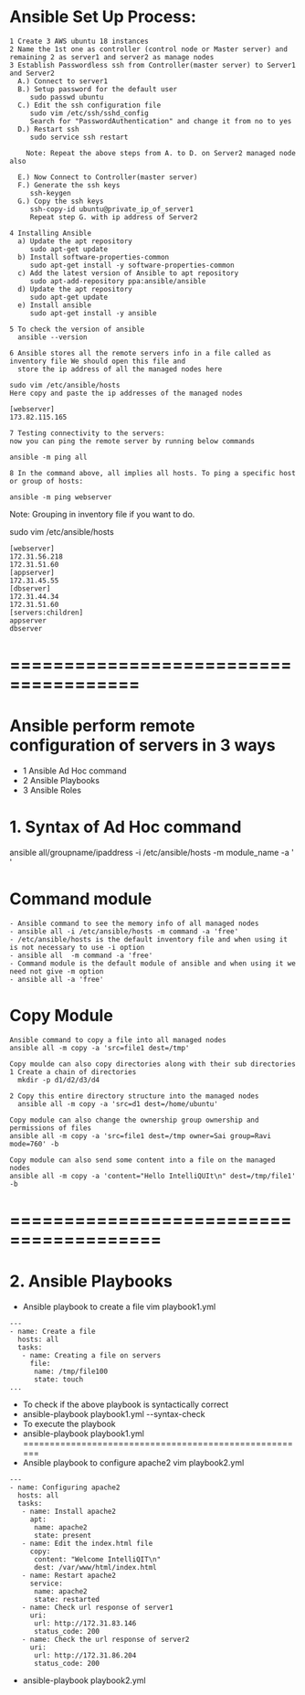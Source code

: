 # Ansible Set Up Process:
```
1 Create 3 AWS ubuntu 18 instances
2 Name the 1st one as controller (control node or Master server) and remaining 2 as server1 and server2 as manage nodes
3 Establish Passwordless ssh from Controller(master server) to Server1 and Server2
  A.) Connect to server1
  B.) Setup password for the default user
     sudo passwd ubuntu
  C.) Edit the ssh configuration file
     sudo vim /etc/ssh/sshd_config
     Search for "PasswordAuthentication" and change it from no to yes
  D.) Restart ssh
     sudo service ssh restart
	 
    Note: Repeat the above steps from A. to D. on Server2 managed node also 
	
  E.) Now Connect to Controller(master server)
  F.) Generate the ssh keys
     ssh-keygen
  G.) Copy the ssh keys
     ssh-copy-id ubuntu@private_ip_of_server1
     Repeat step G. with ip address of Server2

4 Installing Ansible
  a) Update the apt repository
     sudo apt-get update
  b) Install software-properties-common
     sudo apt-get install -y software-properties-common
  c) Add the latest version of Ansible to apt repository
     sudo apt-add-repository ppa:ansible/ansible
  d) Update the apt repository
     sudo apt-get update
  e) Install ansible
     sudo apt-get install -y ansible

5 To check the version of ansible
  ansible --version

6 Ansible stores all the remote servers info in a file called as inventory file We should open this file and 
  store the ip address of all the managed nodes here

sudo vim /etc/ansible/hosts
Here copy and paste the ip addresses of the managed nodes

[webserver]
173.82.115.165

7 Testing connectivity to the servers:
now you can ping the remote server by running below commands

ansible -m ping all

8 In the command above, all implies all hosts. To ping a specific host or group of hosts:

ansible -m ping webserver
```

Note: Grouping in inventory file if you want to do.

sudo vim /etc/ansible/hosts
```
[webserver]
172.31.56.218
172.31.51.60
[appserver]
172.31.45.55
[dbserver]
172.31.44.34
172.31.51.60
[servers:children]
appserver
dbserver
```
# ======================================
# Ansible perform remote configuration of servers in 3 ways
- 1 Ansible Ad Hoc command
- 2 Ansible Playbooks
- 3 Ansible Roles
# 1. Syntax of Ad Hoc command
ansible all/groupname/ipaddress -i /etc/ansible/hosts -m module_name -a  '    '

# Command module
```
- Ansible command to see the memory info of all managed nodes
- ansible all -i /etc/ansible/hosts -m command -a 'free'
- /etc/ansible/hosts is the default inventory file and when using it is not necessary to use -i option
- ansible all  -m command -a 'free'
- Command module is the default module of ansible and when using it we need not give -m option
- ansible all -a 'free'
```
# Copy Module
```
Ansible command to copy a file into all managed nodes
ansible all -m copy -a 'src=file1 dest=/tmp'

Copy moulde can also copy directories along with their sub directories
1 Create a chain of directories
  mkdir -p d1/d2/d3/d4

2 Copy this entire directory structure into the managed nodes
  ansible all -m copy -a 'src=d1 dest=/home/ubuntu'

Copy module can also change the ownership group ownership and permissions of files
ansible all -m copy -a 'src=file1 dest=/tmp owner=Sai group=Ravi mode=760' -b

Copy module can also send some content into a file on the managed nodes
ansible all -m copy -a 'content="Hello IntelliQUIt\n" dest=/tmp/file1' -b
```
# ========================================
# 2. Ansible Playbooks
- Ansible playbook to create a file
vim playbook1.yml
```
---
- name: Create a file
  hosts: all
  tasks:
   - name: Creating a file on servers
     file:
      name: /tmp/file100
      state: touch
...
```
- To check if the above playbook is syntactically correct
- ansible-playbook playbook1.yml --syntax-check
- To execute the playbook
- ansible-playbook playbook1.yml
======================================================
- Ansible playbook to configure apache2
vim playbook2.yml
```
---
- name: Configuring apache2
  hosts: all
  tasks:
   - name: Install apache2
     apt:
      name: apache2
      state: present
   - name: Edit the index.html file
     copy:
      content: "Welcome IntelliQIT\n"
      dest: /var/www/html/index.html
   - name: Restart apache2
     service:
      name: apache2
      state: restarted
   - name: Check url response of server1
     uri:
      url: http://172.31.83.146
      status_code: 200
   - name: Check the url response of server2
     uri:
      url: http://172.31.86.204
      status_code: 200
```
- ansible-playbook playbook2.yml
